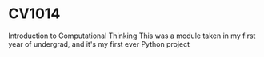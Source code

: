 # CV1014
Introduction to Computational Thinking
This was a module taken in my first year of undergrad, and it's my first ever Python project 
